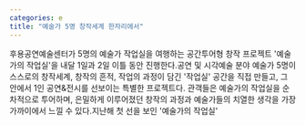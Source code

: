 ```yaml
---
categories: e
title: "예술가 5명 창작세계 한자리에서"
---
```

후용공연예술센터가 5명의 예술가 작업실을 여행하는 공간투어형 창작 프로젝트 &#39;예술가의 작업실&#39;을 내달 1일과 2일 이틀 동안 진행한다.공연 및 시각예술 분야 예술가 5명이 스스로의 창작세계, 창작의 흔적, 작업의 과정이 담긴 &#39;작업실&#39; 공간을 직접 만들고, 그 안에서 1인 공연&전시를 선보이는 특별한 프로젝트다. 관객들은 예술가의 작업실을 순차적으로 투어하며, 은밀하게 이루어졌던 창작의 과정과 예술가들의 치열한 생각을 가장 가까이에서 느낄 수 있다.지난해 첫 선을 보인 &#39;예술가의 작업실&#39;